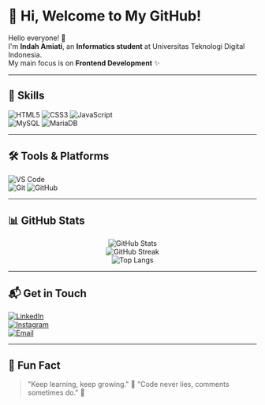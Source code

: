 # 🌸 Hi, Welcome to My GitHub!  

Hello everyone! 👋  
I'm **Indah Amiati**, an **Informatics student** at Universitas Teknologi Digital Indonesia.  
My main focus is on **Frontend Development** ✨  

---

## 🚀 Skills
![HTML5](https://img.shields.io/badge/HTML5-E34F26?style=plastic&logo=html5&logoColor=white) 
![CSS3](https://img.shields.io/badge/CSS3-1572B6?style=plastic&logo=css3&logoColor=white) 
![JavaScript](https://img.shields.io/badge/JavaScript-F7DF1E?style=plastic&logo=javascript&logoColor=black)  
![MySQL](https://img.shields.io/badge/MySQL-4479A1?style=plastic&logo=mysql&logoColor=white) 
![MariaDB](https://img.shields.io/badge/MariaDB-003545?style=plastic&logo=mariadb&logoColor=white)  

---

## 🛠️ Tools & Platforms
![VS Code](https://img.shields.io/badge/VS%20Code-0078D4?style=plastic&logo=visual-studio-code&logoColor=white)  
![Git](https://img.shields.io/badge/Git-F05032?style=plastic&logo=git&logoColor=white) 
![GitHub](https://img.shields.io/badge/GitHub-181717?style=plastic&logo=github&logoColor=white)
  
---

## 📊 GitHub Stats
<p align="center">
  <img src="https://github-readme-stats.vercel.app/api?username=Indah135&show_icons=true&theme=radical" alt="GitHub Stats" />
  <br/>
  <img src="https://nirzak-streak-stats.vercel.app/?user=Indah135&theme=radical&hide_border=true" alt="GitHub Streak" />
  <br/>
  <img src="https://github-readme-stats.vercel.app/api/top-langs/?username=Indah135&layout=compact&theme=radical" alt="Top Langs" />
</p>

---

## 📬 Get in Touch
[![LinkedIn](https://img.shields.io/badge/LinkedIn-0A66C2?style=for-the-badge&logo=linkedin&logoColor=white)](https://www.linkedin.com/in/indah-amiati)  
[![Instagram](https://img.shields.io/badge/Instagram-E4405F?style=for-the-badge&logo=instagram&logoColor=white)](https://www.instagram.com/indahh_amiati?igsh=dW40ZWljOTZvY3Y0)  
[![Email](https://img.shields.io/badge/Gmail-D14836?style=for-the-badge&logo=gmail&logoColor=white)](mailto:indahamiati85@gmail.com)  
  

---

## 🌼 Fun Fact
> "Keep learning, keep growing." 🌱
> "Code never lies, comments sometimes do." 📝  
